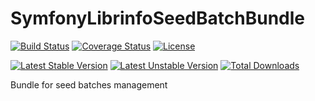 # SymfonyLibrinfoSeedBatchBundle

[![Build Status](https://travis-ci.org/libre-informatique/SeedBatchBundle.svg?branch=master)](https://travis-ci.org/libre-informatique/SeedBatchBundle)
[![Coverage Status](https://coveralls.io/repos/github/libre-informatique/SeedBatchBundle/badge.svg?branch=master)](https://coveralls.io/github/libre-informatique/SeedBatchBundle?branch=master)
[![License](https://img.shields.io/github/license/libre-informatique/SeedBatchBundle.svg?style=flat-square)](./LICENCE.md)

[![Latest Stable Version](https://poser.pugx.org/libre-informatique/seed-batch-bundle/v/stable)](https://packagist.org/packages/libre-informatique/seed-batch-bundle)
[![Latest Unstable Version](https://poser.pugx.org/libre-informatique/seed-batch-bundle/v/unstable)](https://packagist.org/packages/libre-informatique/seed-batch-bundle)
[![Total Downloads](https://poser.pugx.org/libre-informatique/seed-batch-bundle/downloads)](https://packagist.org/packages/libre-informatique/seed-batch-bundle)


Bundle for seed batches management
